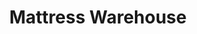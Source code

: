 ---
title: "Mattress Warehouse"
url: /state-college/mattress-warehouse-north-atherton-street/
shop: Betten
---